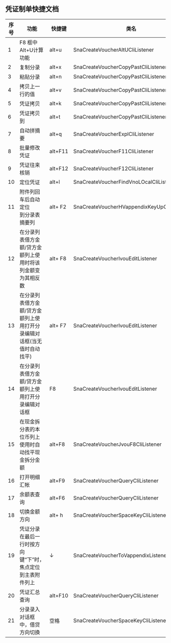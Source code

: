 ## 凭证制单快捷文档

|序号|功能|快捷键|类名|
|------|------|------|------|
|1|F8 框中Alt+U计算功能|alt+u|SnaCreateVoucherAltUCliListener|
|2|复制分录|alt+x|SnaCreateVoucherCopyPastCliListener|
|3|粘贴分录|alt+n|SnaCreateVoucherCopyPastCliListener|
|4|拷贝上一行的值|alt+v|SnaCreateVoucherCopyPastCliListener|
|5|凭证拷贝|alt+k|SnaCreateVoucherCopyPastCliListener|
|6|凭证拷贝到|alt+t|SnaCreateVoucherCopyPastCliListener|
|7|自动拼摘要|alt+q|SnaCreateVoucherExplCliListener|
|8|批量修改凭证|alt+F11|SnaCreateVoucherF11CliListener|
|9|凭证往来核销|alt+F12|SnaCreateVoucherF12CliListener|
|10|定位凭证|alt+l|SnaCreateVoucherFindVnoLOcalCliListener|
|11|附件列回车后自动定位<br />到分录表摘要列|alt+ F2|SnaCreateVoucherHVappendixKeyUpCliListener|
|12|在分录列表借方金额/贷方金额列上使用时将该列金额变为其相反数|alt+ F8|SnaCreateVoucherIvouEditListener|
|13|在分录列表借方金额/贷方金额列上使用打开分录编辑对话框(当无值时自动找平)|alt+ F7|SnaCreateVoucherIvouEditListener|
|14|在分录列表借方金额/贷方金额列上使用打开分录编辑对话框|F8|SnaCreateVoucherIvouEditListener|
|15|在现金拆分表的本位币列上使用时自动找平现金拆分金额|alt+F8|SnaCreateVoucherJvouF8CliListener|
|16|打开明细汇帐|alt+F9|SnaCreateVoucherQueryCliListener|
|17|余额表查询|alt+F6|SnaCreateVoucherQueryCliListener|
|18|切换金额方向|alt+ h|SnaCreateVoucherSpaceKeyCliListener|
|19|凭证分录在最后一行时按方向键“下”时，焦点定位到主表附件列上|↓|SnaCreateVoucherToVappendixListener|
|20|凭证汇总查询|alt+F10|SnaCreateVoucherQueryCliListener|
|21|分录录入对话框中，借贷方向切换|空格|SnaCreateVoucherSpaceKeyCliListener|




